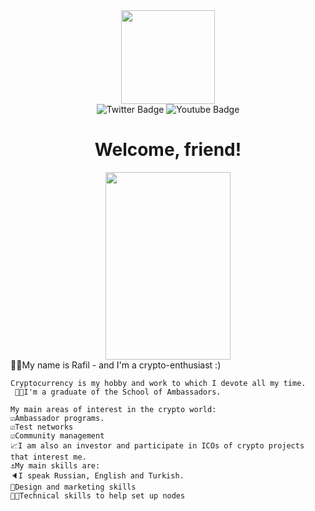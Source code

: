 <div id="header" align="center">
  <img src="https://media.giphy.com/media/IoP0PvbbSWGAM/giphy.gif" width="150"/>
  </div>
  <div id="badges">
  <div align="center">
  <img src="https://img.shields.io/badge/Twitter-1DA1F2?style=for-the-badge&logo=twitter&logoColor=white" alt="Twitter Badge"/>
  <img src="https://img.shields.io/badge/YouTube-FF0000?style=for-the-badge&logo=youtube&logoColor=white" alt="Youtube Badge"/>
  </div>
  <div id="badges">
  <a href="your-twitter-URL https://twitter.com/krafil780">
  </a>
  <a href="your-yotube-URLhttps://www.youtube.com/channel/UCabOVg2s1es3NT1ldJLLWHg">
  </a>
  </div>
  <h1>
    <div align="center">
      Welcome, friend! 
      </h1>
    <div id="header" align="center">
      <img src="https://media.giphy.com/media/TFPdmm3rdzeZ0kP3zG/giphy.gif" width="200" height="300"/>
    </div>
    👨‍💻My name is Rafil - and I'm a crypto-enthusiast :)
    
    Cryptocurrency is my hobby and work to which I devote all my time.
     👨‍🎓I'm a graduate of the School of Ambassadors.
    
    My main areas of interest in the crypto world:
    ☑️Ambassador programs.
    ☑️Test networks
    ☑️Community management
    📈I am also an investor and participate in ICOs of crypto projects that interest me.
    ⚓My main skills are:
    🔈I speak Russian, English and Turkish.
    🥇Design and marketing skills
    🧑‍💻Technical skills to help set up nodes
    
